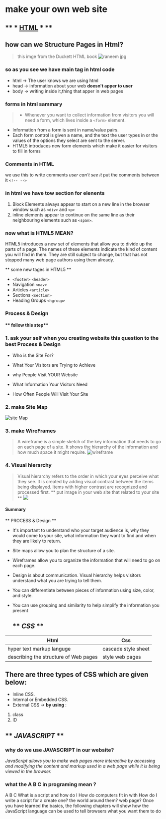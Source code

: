 # make your own web site 


## ** * [HTML]() * ** 
## how can we Structure Pages in Html? 
> this imge from  the Duckett HTML book
![raneem jpg](https://user-images.githubusercontent.com/86605101/126869961-e51a2575-9225-4474-861c-d57277001aa5.jpg)
 
 ### so as you see we have main tag in html code 
* html -> The user knows we are using html
 * head -> information about your web  **doesn't apper to user**  
 * body -> writing inside it,thing that apper in web pages



 ### forms in html sammary 
 >* Whenever you want to collect information from 
visitors you will need a form, which lives inside a 
`<form>` element.
* Information from a form is sent in name/value pairs.
* Each form control is given a name, and the text the 
user types in or the values of the options they select 
are sent to the server.
* HTML5 introduces new form elements which make it 
easier for visitors to fill in forms


 ### Comments in HTML
 we use this to write  comments *user can't see it* put the comments between it `<!-- -->`
 
 ### in html we have tow section for elenents 
 1. Block Elements always appear to start on a new line in 
the browser window such as `<div>`  and `<p>`
2. inline elements appear to continue on the same line as their neighbouring elements such as `<span>`.

### now what is **HTML5** MEAN?

HTML5 introduces a new set of elements that allow you to divide up the parts of a page. The names of these elements indicate the kind of content you will find in them. They are still subject to change, but that has not stopped many web page authors using them already.


   ** some new tages in HTML5 **
   * `<footer>` `<header>`
   * Navigation `<nav>`
   * Articles `<article>`
   * Sections `<section>`
   * Heading Groups `<hgroup>`
### **Process & Design**
#### ** follow this step**
   ### 1. ask your self when you creating website this question to  the best Process & Design
   * Who is the Site For?
* What Your Visitors are Trying to Achieve

* why People Visit YOUR Website
* What Information  Your Visitors Need
* How Often People Will Visit Your Site
 ### 2. make Site Map 
 ![site Map](https://i.pinimg.com/originals/1c/c5/f4/1cc5f4ec000969f11eedf4dbe0f8c9d8.png)
 ### 3. make WireFrames 
 >A wireframe is a simple sketch of the key 
information that needs to go on each page of a 
site. It shows the hierarchy of the information 
and how much space it might require.
 ![wireframe](https://marvel-b1-cdn.bc0a.com/f00000000152158/www.gliffy.com/sites/gliffy/files/image/2020-07/image-blog-how-to-create-a-wireframe.jpg)

 ### 4. Visual hierarchy
 >Visual hierarchy refers to the order in which your eyes perceive what 
they see. It is created by adding visual contrast between the items being 
displayed. Items with higher contrast are recognized and processed first.
 ** put image in your web site that related to your site **
 ![](https://design4users.com/wp-content/uploads/2019/06/food_order_website_design_tubik.png
 )

 #### Summary
** PROCESS & Design **
* It's important to understand who your target audience 
is, why they would come to your site, what information 
they want to find and when they are likely to return.
* Site maps allow you to plan the structure of a site.
* Wireframes allow you to organize the information that 
will need to go on each page.
* Design is about communication. Visual hierarchy helps 
visitors understand what you are trying to tell them.
* You can differentiate between pieces of information 
using size, color, and style. 
* You can use grouping and similarity to help simplify 
the information you present



  ## ** *CSS* **

 | Html      | Css |
| ----------- | ----------- |
| hyper text markup languge  | cascade style sheet       |
| describing the structure of Web pages   | style web pages        |

 ## There are three types of CSS which are given below:
* Inline CSS.
* Internal or Embedded CSS.
* External CSS -> **by using** :
1. class
2. ID

## ** *JAVASCRIPT* **
### why do we use JAVASCRIPT in our website?
*JavaScript allows you to make web pages more interactive by accessing and modifying the content and markup used in a web page while it is being viewed in the browser.*
### what the A B C in programing mean ?
A B C 
What is a script and how do I How do computers fit in with How do I write a script for a 
create one? the world around them? web page? 
Once you have learned the basics, the following chapters will show how the JavaScript 
language can be used to tell browsers what you want them to do















